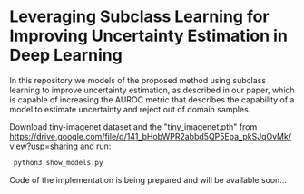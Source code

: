 # Leveraging Subclass Learning for Improving Uncertainty Estimation in Deep Learning
In this repository we models of the proposed method using subclass learning to improve uncertainty estimation, as described in our paper, which is capable of increasing the AUROC metric that describes the capability of a model to estimate uncertainty and reject out of domain samples.

Download tiny-imagenet dataset and the "tiny_imagenet.pth" from https://drive.google.com/file/d/141_bHobWPR2abbd5QP5Epa_pkSJqOvMk/view?usp=sharing
and run:
  ```bash
   python3 show_models.py
```
Code of the implementation is being prepared and will be available soon...

